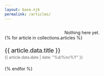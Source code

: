```yaml
---
layout: base.njk
permalink: /articles/
---
```

<div style="max-width: 520px; margin: 2em auto;">
    <ul style="list-style: none; padding: 0;">
    <div style="text-align: center;">Nothing here yet.</div>
    {% for article in collections.articles %}
        <li style="margin: 1.5em 0;">
            <a href="{{ article.url }}" style="text-decoration: none; color: #333; font-size: 1.4em; font-weight: 500; letter-spacing: -0.02em;">{{ article.data.title }}</a>
            <div style="color: #666; font-size: 0.9em; margin-top: 0.3em;">{{ article.data.date | date: "%d/%m/%Y" }}</div>
        </li>
    {% endfor %}
    </ul>
</div>
